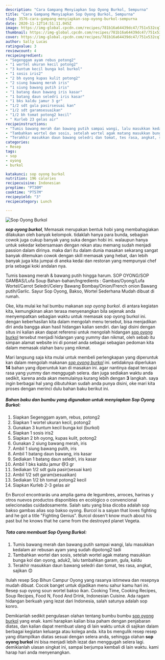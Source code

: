 ```yaml
---
description: "Cara Gampang Menyiapkan Sop Oyong Burkol, Sempurna"
title: "Cara Gampang Menyiapkan Sop Oyong Burkol, Sempurna"
slug: 3576-cara-gampang-menyiapkan-sop-oyong-burkol-sempurna
date: 2020-11-12T14:51:11.045Z
image: https://img-global.cpcdn.com/recipes/781b16a64439dc47/751x532cq70/sop-oyong-burkol-foto-resep-utama.jpg
thumbnail: https://img-global.cpcdn.com/recipes/781b16a64439dc47/751x532cq70/sop-oyong-burkol-foto-resep-utama.jpg
cover: https://img-global.cpcdn.com/recipes/781b16a64439dc47/751x532cq70/sop-oyong-burkol-foto-resep-utama.jpg
author: Sally Lucas
ratingvalue: 3
reviewcount: 4
recipeingredient:
- "Segenggam ayam rebus potong2"
- "1 wortel ukuran kecil potong2"
- "3 kuntum kecil bunga kol burkol"
- "1 sosis iris2"
- "2 bh oyong kupas kulit potong2"
- "2 siung bawang merah iris"
- "1 siung bawang putih iris"
- "1 batang daun bawang iris kasar"
- "1 batang daun seledri iris kasar"
- "1 bks kaldu jamur 3 gr"
- "1/2 sdt gula pasirsesuai kan"
- "1/2 sdt garamsesuaikan"
- "1/2 bh tomat potong2 kecil"
- " Kurleb 23 gelas air"
recipeinstructions:
- "Tumis bawang merah dan bawang putih sampai wangi, lalu masukkan kedalam air rebusan ayam yang sudah dipotong2 tadi"
- "Tambahkan wortel dan sosis, setelah wortel agak matang masukkan bunga kol dan oyong, aduk2, lalu tambahkan garam, gula, kaldu"
- "Terakhir masukkan daun bawang seledri dan tomat, tes rasa, angkat, sajikan 😊"
categories:
- Resep
tags:
- sop
- oyong
- burkol

katakunci: sop oyong burkol 
nutrition: 196 calories
recipecuisine: Indonesian
preptime: "PT30M"
cooktime: "PT57M"
recipeyield: "3"
recipecategory: Lunch

---
```



![Sop Oyong Burkol](https://img-global.cpcdn.com/recipes/781b16a64439dc47/751x532cq70/sop-oyong-burkol-foto-resep-utama.jpg)

<b><i>sop oyong burkol</i></b>, Memasak merupakan bentuk hobi yang membahagiakan dilakukan oleh banyak kelompok. tidaklah hanya para bunda, sebagian cowok juga cukup banyak yang suka dengan hobi ini. walaupun hanya untuk sekedar kebersamaan dengan rekan atau memang sudah menjadi passion dalam dirinya. maka dari itu dalam dunia masakan sekarang sangat banyak ditemukan cowok dengan skill memasak yang hebat, dan lebih banyak juga kita jumpai di aneka kedai dan restoran yang mempunyai chef pria sebagai koki andalan nya.

Tumis bawang merah &amp; bawang putih hingga harum. SOP OYONG/SOP GAMBAS/Lufa Soup Bahan-bahan/Ingredients : Gambas/Oyong/Lufa Wortel/Carrot Seledri/Celery Bawang Bombay/Onion/French onion Bawang putih/Garlic. Sayur Sop Oyong, Bakso, Wortel Sederhana Mudah dibuat di rumah.

Oke, kita mulai ke hal bumbu makanan <i>sop oyong burkol</i>. di antara kegiatan kita, kemungkinan akan terasa menyenangkan bila sejenak anda menyempatkan sebagian waktu untuk memasak sop oyong burkol ini. dengan keberhasilan kita dalam mengolah menu tersebut, bisa menjadikan diri anda bangga akan hasil hidangan kalian sendiri. dan lagi disini dengan situs ini kalian akan dapat referensi untuk mengolah hidangan <u>sop oyong burkol</u> tersebut menjadi hidangan yang yummy dan nikmat, oleh sebab itu simpan alamat website ini di ponsel anda sebagai sebagian pedoman kita dalam memasak olahan baru yang nikmat.


Mari langsung saja kita mulai untuk membeli perlengkapan yang diperuntuk kan dalam mengolah makanan <u><i>sop oyong burkol</i></u> ini. setidaknya diperlukan <b>14</b> bahan yang diperuntuk kan di masakan ini. agar nantinya dapat tercapai rasa yang yummy dan menggugah selera. dan juga sediakan waktu anda sedikit, karena anda akan memulainya kurang lebih dengan <b>3</b> langkah. saya ingin berbagai hal yang dibutuhkan sudah anda punya disini, oke mari kita proses dengan merinci dulu bahan baku berikut ini.

<!--inarticleads1-->

##### Bahan baku dan bumbu yang digunakan untuk menyiapkan Sop Oyong Burkol:

1. Siapkan Segenggam ayam, rebus, potong2
1. Siapkan 1 wortel ukuran kecil, potong2
1. Gunakan 3 kuntum kecil bunga kol (burkol)
1. Siapkan 1 sosis iris2
1. Siapkan 2 bh oyong, kupas kulit, potong2
1. Gunakan 2 siung bawang merah, iris
1. Ambil 1 siung bawang putih, iris
1. Ambil 1 batang daun bawang, iris kasar
1. Sediakan 1 batang daun seledri, iris kasar
1. Ambil 1 bks kaldu jamur @3 gr
1. Sediakan 1/2 sdt gula pasir(sesuai kan)
1. Ambil 1/2 sdt garam(sesuaikan)
1. Sediakan 1/2 bh tomat potong2 kecil
1. Siapkan  Kurleb 2-3 gelas air


En Burcol encontrarás una amplia gama de legumbres, arroces, harinas y otros nuevos productos disponibles en ecológico o convencional selecionadas cuidadosamente. Salah satu yang bisa dicoba adalah sop bakso gambas alias sop bakso oyong. Burcol is a saiyan that loves fighting and he got a title &#34;Fighting Genius&#34;. Burcol dosen&#39;t know much about his past but he knows that he came from the destroyed planet Vegeta. 

<!--inarticleads2-->

##### Tata cara membuat Sop Oyong Burkol:

1. Tumis bawang merah dan bawang putih sampai wangi, lalu masukkan kedalam air rebusan ayam yang sudah dipotong2 tadi
1. Tambahkan wortel dan sosis, setelah wortel agak matang masukkan bunga kol dan oyong, aduk2, lalu tambahkan garam, gula, kaldu
1. Terakhir masukkan daun bawang seledri dan tomat, tes rasa, angkat, sajikan 😊


Itulah resep Sop Bihun Campur Oyong yang rasanya istimewa dan resepnya mudah dibuat. Cocok banget untuk dijadikan menu sahur kamu hari ini. Resep sup oyong soun wortel bakso ikan. Cooking Time, Cooking Recipes, Soup Recipes, Food N, Food And Drink, Indonesian Cuisine. Ada ragam hidangan berkuah yang lezat dari Indonesia, salah satunya adalah sop konro. 

Demikianlah sedikit pengulasan olahan tentang bumbu bumbu <u>sop oyong burkol</u> yang enak. kami harapkan kalian bisa paham dengan penjabaran diatas, dan kalian dapat membuat ulang di lain waktu untuk di sajikan dalam berbagai kegiatan keluarga atau kolega anda. kita bs mengulik resep resep yang ditampilkan diatas sesuai dengan selera anda, sehingga olahan <b>sop oyong burkol</b> ini bisa menjadi lebih lezat dan menggugah selera lagi. demikianlah ulasan singkat ini, sampai berjumpa kembali di lain waktu. kami harap hari anda menyenangkan.
